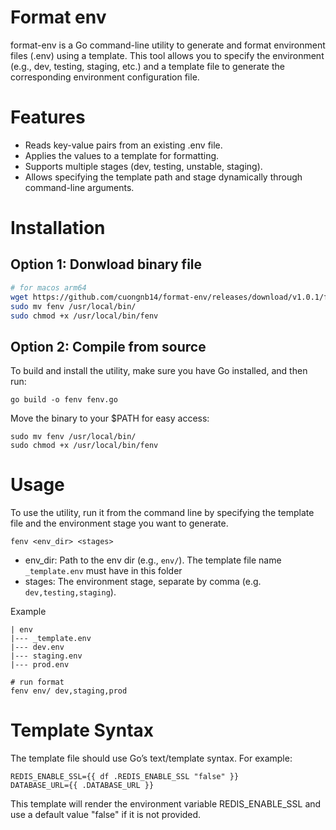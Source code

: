 # Format env
format-env is a Go command-line utility to generate and format environment files (.env) using a template. This tool allows you to specify the environment (e.g., dev, testing, staging, etc.) and a template file to generate the corresponding environment configuration file.

# Features
- Reads key-value pairs from an existing .env file.
- Applies the values to a template for formatting.
- Supports multiple stages (dev, testing, unstable, staging).
- Allows specifying the template path and stage dynamically through command-line arguments.

# Installation
## Option 1: Donwload binary file
```sh
# for macos arm64 
wget https://github.com/cuongnb14/format-env/releases/download/v1.0.1/fenv_darwin_arm64 -O fenv
sudo mv fenv /usr/local/bin/
sudo chmod +x /usr/local/bin/fenv
```

## Option 2: Compile from source
To build and install the utility, make sure you have Go installed, and then run:
```
go build -o fenv fenv.go
```

Move the binary to your $PATH for easy access:
```
sudo mv fenv /usr/local/bin/
sudo chmod +x /usr/local/bin/fenv
```
# Usage

To use the utility, run it from the command line by specifying the template file and the environment stage you want to generate.
```
fenv <env_dir> <stages>
```
- env_dir: Path to the env dir (e.g., `env/`). The template file name `_template.env` must have in this folder
- stages: The environment stage, separate by comma (e.g. `dev,testing,staging`).

Example
```
| env
|--- _template.env
|--- dev.env
|--- staging.env
|--- prod.env

# run format
fenv env/ dev,staging,prod
```
# Template Syntax
The template file should use Go’s text/template syntax. For example:
```
REDIS_ENABLE_SSL={{ df .REDIS_ENABLE_SSL "false" }}
DATABASE_URL={{ .DATABASE_URL }}
```
This template will render the environment variable REDIS_ENABLE_SSL and use a default value "false" if it is not provided.
